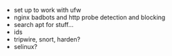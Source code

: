 - set up to work with ufw
- nginx badbots and http probe detection and blocking
- search apt for stuff...
- ids
- tripwire, snort, harden?
- selinux?
